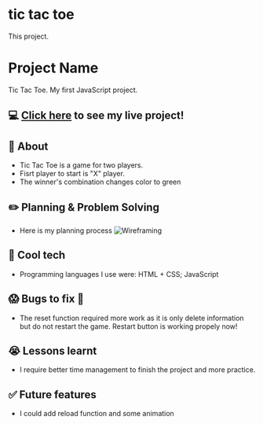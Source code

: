 # tic tac toe
This project.

# Project Name
Tic Tac Toe.  My first JavaScript project. 

## :computer: [Click here](https://zabardaevae.github.io/tic-tac-toe/) to see my live project!

## :page_facing_up: About
- Tic Tac Toe is a game for two players. 
- Fisrt player to start is "X" player.
- The winner's combination changes color to green

## :pencil2: Planning & Problem Solving
- Here is my planning process
![Wireframing](https://imgur.com/a/rOEfffa)

## :rocket: Cool tech
- Programming languages I use were:
 HTML + CSS;
 JavaScript

## :scream: Bugs to fix :poop:
- The reset function required more work as it is only delete information but do not restart the game. Restart button is working propely now!

## :sob: Lessons learnt
- I require better time management to finish the project and more practice.

## :white_check_mark: Future features
- I could add reload function and some animation
